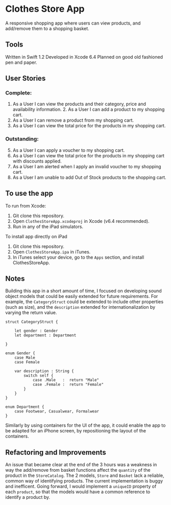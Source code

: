 # Clothes Store App

A responsive shopping app where users can view products, and add/remove them to a shopping basket.

## Tools

Written in Swift 1.2
Developed in Xcode 6.4
Planned on good old fashioned pen and paper.

## User Stories
### Complete:
1. As a User I can view the products and their category, price and availability information. 2. As a User I can add a product to my shopping cart.
2. As a User I can remove a product from my shopping cart.
3. As a User I can view the total price for the products in my shopping cart.

### Outstanding:
5. As a User I can apply a voucher to my shopping cart.
6. As a User I can view the total price for the products in my shopping cart with discounts applied.
8. As a User I am alerted when I apply an invalid voucher to my shopping cart.
9. As a User I am unable to add Out of Stock products to the shopping cart.

## To use the app
To run from Xcode:
1. Git clone this repository.
2. Open `ClothesStoreApp.xcodeproj` in Xcode (v6.4 recommended).
3. Run in any of the iPad simulators.

To install app directly on iPad
1. Git clone this repository.
2. Open `ClothesStoreApp.ipa` in iTunes.
3. In iTunes select your device, go to the `Apps` section, and install ClothesStoreApp.

## Notes
Building this app in a short amount of time, I focused on developing sound object models that could be easily extended for future requirements. For example, the `CategoryStruct` could be extended to include other properties (such as size), and the `description` extended for internationalization by varying the return value.

```
struct CategoryStruct {

    let gender : Gender
    let department : Department

}

enum Gender {
    case Male
    case Female

    var description : String {
        switch self {
            case .Male   :  return "Male"
            case .Female :  return "Female"
        }
    }
}

enum Department {
    case Footwear, Casualwear, Formalwear
}
```

Similarly by using containers for the UI of the app, it could enable the app to be adapted for an iPhone screen, by repositioning the layout of the containers.

## Refactoring and Improvements
An issue that became clear at the end of the 3 hours was a weakness in way the add/remove from basket functions affect the `quantity` of the product in the `StoreCatalog`. The 2 models, `Store` and `Basket` lack a reliable, common way of identifying products. The current implementation is buggy and inefficent. Going forward, I would implement a `uniqueID` property of each `product`, so that the models would have a common reference to identify a product by.
